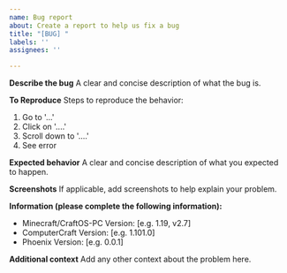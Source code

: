 ```yaml
---
name: Bug report
about: Create a report to help us fix a bug
title: "[BUG] "
labels: ''
assignees: ''

---
```


**Describe the bug**
A clear and concise description of what the bug is.

**To Reproduce**
Steps to reproduce the behavior:
1. Go to '...'
2. Click on '....'
3. Scroll down to '....'
4. See error

**Expected behavior**
A clear and concise description of what you expected to happen.

**Screenshots**
If applicable, add screenshots to help explain your problem.

**Information (please complete the following information):**
 - Minecraft/CraftOS-PC Version: [e.g. 1.19, v2.7]
 - ComputerCraft Version: [e.g. 1.101.0]
 - Phoenix Version: [e.g. 0.0.1] 

**Additional context**
Add any other context about the problem here.
